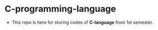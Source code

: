 # C-programming-language
- This repo is here for storing codes of **C-language** from 1st semester.

